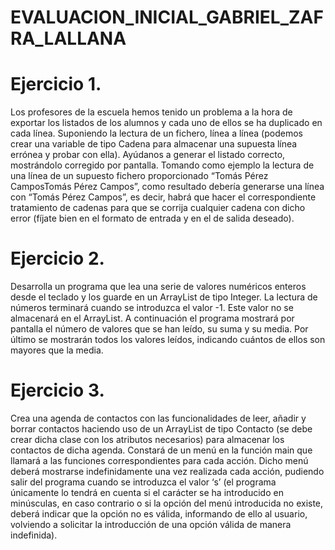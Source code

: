 # EVALUACION_INICIAL_GABRIEL_ZAFRA_LALLANA
# Ejercicio 1.
Los profesores de la escuela hemos tenido un problema a la hora de exportar
los listados de los alumnos y cada uno de ellos se ha duplicado en cada línea.
Suponiendo la lectura de un fichero, línea a línea (podemos crear una variable de tipo
Cadena para almacenar una supuesta línea errónea y probar con ella). Ayúdanos a
generar el listado correcto, mostrándolo corregido por pantalla.
Tomando como ejemplo la lectura de una línea de un supuesto fichero proporcionado
“Tomás Pérez CamposTomás Pérez Campos”, como resultado debería generarse una
línea con “Tomás Pérez Campos”, es decir, habrá que hacer el correspondiente
tratamiento de cadenas para que se corrija cualquier cadena con dicho error (fíjate bien
en el formato de entrada y en el de salida deseado).
#
# Ejercicio 2. 
Desarrolla un programa que lea una serie de valores numéricos enteros
desde el teclado y los guarde en un ArrayList de tipo Integer. La lectura de números
terminará cuando se introduzca el valor -1. Este valor no se almacenará en el ArrayList.
A continuación el programa mostrará por pantalla el número de valores que se han leído,
su suma y su media. Por último se mostrarán todos los valores leídos, indicando cuántos
de ellos son mayores que la media.
#
# Ejercicio 3.
Crea una agenda de contactos con las funcionalidades de leer, añadir y borrar
contactos haciendo uso de un ArrayList de tipo Contacto (se debe crear dicha clase con
los atributos necesarios) para almacenar los contactos de dicha agenda. Constará de un
menú en la función main que llamará a las funciones correspondientes para cada acción.
Dicho menú deberá mostrarse indefinidamente una vez realizada cada acción, pudiendo
salir del programa cuando se introduzca el valor ‘s’ (el programa únicamente lo tendrá en
cuenta si el carácter se ha introducido en minúsculas, en caso contrario o si la opción del
menú introducida no existe, deberá indicar que la opción no es válida, informando de ello
al usuario, volviendo a solicitar la introducción de una opción válida de manera
indefinida).
